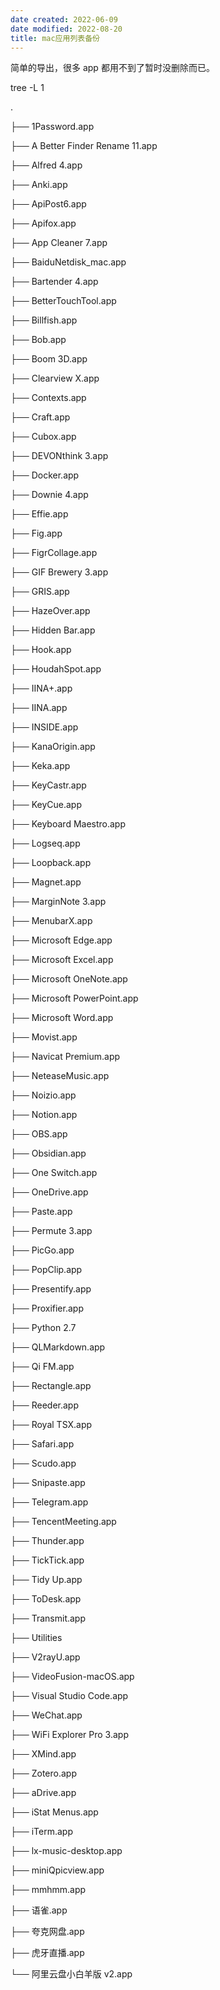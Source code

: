 ```yaml
---
date created: 2022-06-09
date modified: 2022-08-20
title: mac应用列表备份
---
```


简单的导出，很多 app 都用不到了暂时没删除而已。

tree -L 1

.

├── 1Password.app

├── A Better Finder Rename 11.app

├── Alfred 4.app

├── Anki.app

├── ApiPost6.app

├── Apifox.app

├── App Cleaner 7.app

├── BaiduNetdisk_mac.app

├── Bartender 4.app

├── BetterTouchTool.app

├── Billfish.app

├── Bob.app

├── Boom 3D.app

├── Clearview X.app

├── Contexts.app

├── Craft.app

├── Cubox.app

├── DEVONthink 3.app

├── Docker.app

├── Downie 4.app

├── Effie.app

├── Fig.app

├── FigrCollage.app

├── GIF Brewery 3.app

├── GRIS.app

├── HazeOver.app

├── Hidden Bar.app

├── Hook.app

├── HoudahSpot.app

├── IINA+.app

├── IINA.app

├── INSIDE.app

├── KanaOrigin.app

├── Keka.app

├── KeyCastr.app

├── KeyCue.app

├── Keyboard Maestro.app

├── Logseq.app

├── Loopback.app

├── Magnet.app

├── MarginNote 3.app

├── MenubarX.app

├── Microsoft Edge.app

├── Microsoft Excel.app

├── Microsoft OneNote.app

├── Microsoft PowerPoint.app

├── Microsoft Word.app

├── Movist.app

├── Navicat Premium.app

├── NeteaseMusic.app

├── Noizio.app

├── Notion.app

├── OBS.app

├── Obsidian.app

├── One Switch.app

├── OneDrive.app

├── Paste.app

├── Permute 3.app

├── PicGo.app

├── PopClip.app

├── Presentify.app

├── Proxifier.app

├── Python 2.7

├── QLMarkdown.app

├── Qi FM.app

├── Rectangle.app

├── Reeder.app

├── Royal TSX.app

├── Safari.app

├── Scudo.app

├── Snipaste.app

├── Telegram.app

├── TencentMeeting.app

├── Thunder.app

├── TickTick.app

├── Tidy Up.app

├── ToDesk.app

├── Transmit.app

├── Utilities

├── V2rayU.app

├── VideoFusion-macOS.app

├── Visual Studio Code.app

├── WeChat.app

├── WiFi Explorer Pro 3.app

├── XMind.app

├── Zotero.app

├── aDrive.app

├── iStat Menus.app

├── iTerm.app

├── lx-music-desktop.app

├── miniQpicview.app

├── mmhmm.app

├── 语雀.app

├── 夸克网盘.app

├── 虎牙直播.app

└── 阿里云盘小白羊版 v2.app
